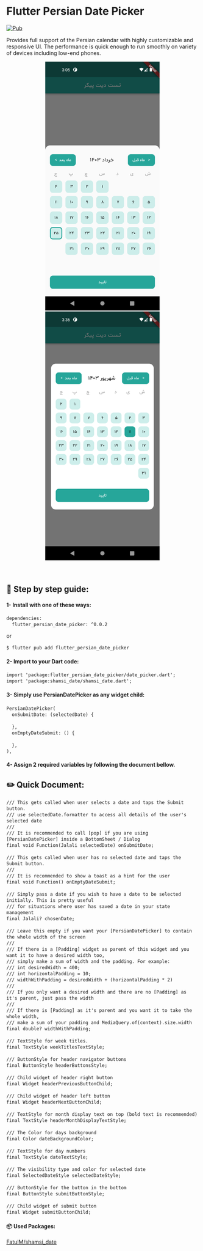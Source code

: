# Flutter Persian Date Picker

[![Pub](https://img.shields.io/pub/v/flutter_linear_datepicker?labelColor=%23BBE8E4&color=%2326A69A)](https://pub.dev/packages/flutter_persian_date_picker)

Provides full support of the Persian calendar with highly customizable and responsive UI. The
performance is quick enough to run smoothly on variety of devices including low-end phones.

<p align="center">
 <img src="https://raw.githubusercontent.com/arminyazdian/flutter-persian-date-picker/refs/heads/develop/screenshots/bottomsheet_screenshot.png" width="300" title="Bottom Sheet Screenshot"> <img src="https://raw.githubusercontent.com/arminyazdian/flutter-persian-date-picker/refs/heads/develop/screenshots/dialog_screenshot.png" width="300" title="Dialog Screenshot"></p><br>

## 📗 Step by step guide:

#### 1- Install with one of these ways:

```
dependencies:
  flutter_persian_date_picker: ^0.0.2
```

or

```
$ flutter pub add flutter_persian_date_picker
```

#### 2- Import to your Dart code:

```
import 'package:flutter_persian_date_picker/date_picker.dart';
import 'package:shamsi_date/shamsi_date.dart';
```

#### 3- Simply use PersianDatePicker as any widget child:

```
PersianDatePicker(
  onSubmitDate: (selectedDate) {
    
  },
  onEmptyDateSubmit: () {
    
  },
),
```

#### 4- Assign 2 required variables by following the document bellow.

## ✏️ Quick Document:

```
/// This gets called when user selects a date and taps the Submit button.
/// use selectedDate.formatter to access all details of the user's selected date
///
/// It is recommended to call [pop] if you are using [PersianDatePicker] inside a BottomSheet / Dialog
final void Function(Jalali selectedDate) onSubmitDate;

/// This gets called when user has no selected date and taps the Submit button.
///
/// It is recommended to show a toast as a hint for the user
final void Function() onEmptyDateSubmit;

/// Simply pass a date if you wish to have a date to be selected initially. This is pretty useful
/// for situations where user has saved a date in your state management
final Jalali? chosenDate;

/// Leave this empty if you want your [PersianDatePicker] to contain the whole width of the screen
///
/// If there is a [Padding] widget as parent of this widget and you want it to have a desired width too,
/// simply make a sum of width and the padding. For example:
/// int desiredWidth = 400;
/// int horizontalPadding = 10;
/// widthWithPadding = desiredWidth + (horizontalPadding * 2)
///
/// If you only want a desired width and there are no [Padding] as it's parent, just pass the width
///
/// If there is [Padding] as it's parent and you want it to take the whole width,
/// make a sum of your padding and MediaQuery.of(context).size.width
final double? widthWithPadding;

/// TextStyle for week titles.
final TextStyle weekTitlesTextStyle;

/// ButtonStyle for header navigator buttons
final ButtonStyle headerButtonsStyle;

/// Child widget of header right button
final Widget headerPreviousButtonChild;

/// Child widget of header left button
final Widget headerNextButtonChild;

/// TextStyle for month display text on top (bold text is recommended)
final TextStyle headerMonthDisplayTextStyle;

/// The Color for days background
final Color dateBackgroundColor;

/// TextStyle for day numbers
final TextStyle dateTextStyle;

/// The visibility type and color for selected date
final SelectedDateStyle selectedDateStyle;

/// ButtonStyle for the button in the bottom
final ButtonStyle submitButtonStyle;

/// Child widget of submit button
final Widget submitButtonChild;
```

#### 📦 Used Packages:

[FatulM/shamsi_date](https://github.com/FatulM/shamsi_date)